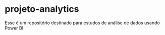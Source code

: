 # projeto-analytics
Esse é um repositório destinado para estudos de análise de dados usando Power BI
